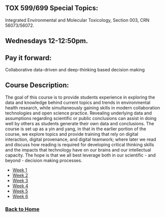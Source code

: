 ## TOX 599/699 Special Topics: 
Integrated Environmental and Molecular Toxicology, Section 003, CRN 56073/56072. 

## Wednesdays 12-12:50pm.

## Pay it forward: 
Collaborative data-driven and deep-thinking based decision making

## Course Description:

The goal of this course is to provide students experience in exploring the data and knowledge behind current topics and trends in environmental health research, while simultaneously gaining skills in modern collaboration technologies and open science practice. Revealing underlying data and assumptions regarding scientific or public conclusions can assist in doing well by others as students generate their own data and conclusions. The course is set up as a yin and yang, in that in the earlier portion of the course, we explore topics and provide training that rely on digital interaction, digital provenance, and digital teamwork; where later we read and discuss how reading is required for developing critical thinking skills and the impacts that technology have on our brains and our intellectual capacity. The hope is that we all best leverage both in our scientific - and beyond - decision making processes.

- [Week 1](w1)
- [Week 2](w2)
- [Week 3](w3)
- [Week 4](w4)
- [Week 5](w5)
- [Week 6](w6)

### [Back to Home](../index)
